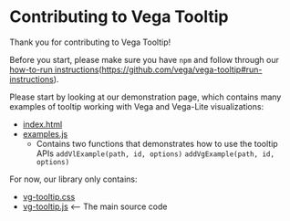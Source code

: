 # Contributing to Vega Tooltip

Thank you for contributing to Vega Tooltip!

Before you start, please make sure you have `npm` and follow through our [how-to-run instructions](../README.md#run)(https://github.com/vega/vega-tooltip#run-instructions).

Please start by looking at our demonstration page, which contains many examples of tooltip working with Vega and Vega-Lite visualizations:
- [index.html](../index.html)
- [examples.js](../example.js)
    - Contains two functions that demonstrates how to use the tooltip APIs
    `addVlExample(path, id, options)`
    `addVgExample(path, id, options)`

For now, our library only contains:
- [vg-tooltip.css](../src/vg-tooltip.css)
- [vg-tooltip.js](../src/vg-tooltip.js) <-- The main source code

